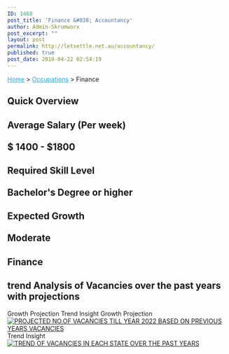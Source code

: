 ```yaml
---
ID: 1468
post_title: 'Finance &#038; Accountancy'
author: Admin-Skrumworx
post_excerpt: ""
layout: post
permalink: http://letsettle.net.au/accountancy/
published: true
post_date: 2018-04-22 02:54:19
---
```

<p><a style="color: #1da7e2;" href="http://letsettle.net.au/">Home</a> &gt; <a style="color: #1da7e2;" href="http://letsettle.net.au/occupations/">Occupations</a> &gt; Finance</p>		
			<h2>Quick Overview</h2>		
			<h2>Average Salary (Per week)<br><br>$ 1400 - $1800</h2>		
			<h2>Required Skill Level <br><br>Bachelor's Degree or higher</h2>		
			<h2>Expected Growth<br><br>Moderate</h2>		
			<h2>Finance</h2>		
			<h2>trend Analysis of Vacancies over the past years with projections</h2>		
									Growth Projection
									Trend Insight
									Growth Projection
					<noscript><a href='#'><img alt='PROJECTED NO.OF VACANCIES TILL YEAR 2022 BASED ON PREVIOUS YEARS VACANCIES​ ' src='https://public.tableau.com/static/images/Fi/Finance1_10/Dashboard1/1_rss.png' style='border: none' /></a></noscript><object style="display: none;" width="300" height="150"><param name="host_url" value="https%3A%2F%2Fpublic.tableau.com%2F" /> <param name="embed_code_version" value="3" /> <param name="site_root" value="" /><param name="name" value="Finance1_10/Dashboard1" /><param name="tabs" value="no" /><param name="toolbar" value="yes" /><param name="static_image" value="https://public.tableau.com/static/images/Fi/Finance1_10/Dashboard1/1.png" /> <param name="animate_transition" value="yes" /><param name="display_static_image" value="yes" /><param name="display_spinner" value="yes" /><param name="display_overlay" value="yes" /><param name="display_count" value="yes" /><param name="filter" value="publish=yes" /></object>
									Trend Insight
					<noscript><a href='#'><img alt='TREND OF VACANCIES IN EACH STATE OVER THE PAST YEARS ' src='https:&#47;&#47;public.tableau.com&#47;static&#47;images&#47;Fi&#47;Finance2_2&#47;Dashboard1&#47;1_rss.png' style='border: none' /></a></noscript><object class='tableauViz'  style='display:none;'><param name='host_url' value='https%3A%2F%2Fpublic.tableau.com%2F' /> <param name='embed_code_version' value='3' /> <param name='site_root' value='' /><param name='name' value='Finance2_2&#47;Dashboard1' /><param name='tabs' value='no' /><param name='toolbar' value='yes' /><param name='static_image' value='https:&#47;&#47;public.tableau.com&#47;static&#47;images&#47;Fi&#47;Finance2_2&#47;Dashboard1&#47;1.png' /> <param name='animate_transition' value='yes' /><param name='display_static_image' value='yes' /><param name='display_spinner' value='yes' /><param name='display_overlay' value='yes' /><param name='display_count' value='yes' /><param name='filter' value='publish=yes' /></object>